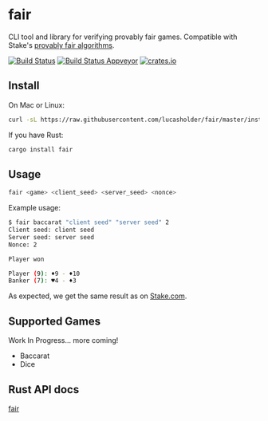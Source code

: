 # fair

CLI tool and library for verifying provably fair games. Compatible with Stake's [provably fair algorithms](https://stake.com/provably-fair/overview).

[![Build Status](https://travis-ci.org/lucasholder/fair.svg?branch=master)](https://travis-ci.org/lucasholder/fair)
[![Build Status Appveyor](https://ci.appveyor.com/api/projects/status/github/lucasholder/fair)](https://ci.appveyor.com/project/lucasholder/fair)
[![crates.io](https://meritbadge.herokuapp.com/fair)](https://crates.io/crates/fair)

## Install

On Mac or Linux:

```bash
curl -sL https://raw.githubusercontent.com/lucasholder/fair/master/install.sh | sh
```

If you have Rust:

```bash
cargo install fair
```

## Usage

```bash
fair <game> <client_seed> <server_seed> <nonce>
```

Example usage:

```bash
$ fair baccarat "client seed" "server seed" 2
Client seed: client seed
Server seed: server seed
Nonce: 2

Player won

Player (9): ♦9 - ♦10
Banker (7): ♥4 - ♦3
```

As expected, we get the same result as on
[Stake.com](https://stake.com/casino/games/baccarat?clientSeed=client%20seed&game=baccarat&modal=verify&nonce=2&serverSeed=server%20seed).

## Supported Games

Work In Progress... more coming!

- Baccarat
- Dice

## Rust API docs

[fair](https://docs.rs/fair/)
